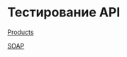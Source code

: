 # Тестирование API

[Products](https://www.postman.com/maralex14060-8816056/workspace/maria-s-workspace/collection/48566336-27586eb0-1074-42e7-96a4-9a575fe87cc1?action=share&creator=48566336&active-environment=48566336-c8c82e14-66c7-4389-9abd-fef422e21e93)

[SOAP](https://www.postman.com/maralex14060-8816056/workspace/maria-s-workspace/collection/48566336-27586eb0-1074-42e7-96a4-9a575fe87cc1?action=share&creator=48566336&active-environment=48566336-c8c82e14-66c7-4389-9abd-fef422e21e93)

